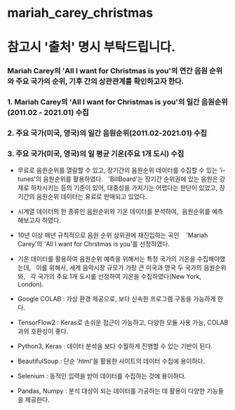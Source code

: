 # mariah_carey_christmas

# 참고시 '출처' 명시 부탁드립니다.

### Mariah Carey의 'All I want for Christmas is you'의 연간 음원 순위와 주요 국가의 순위, 기후 간의 상관관계를 확인하고자 한다.


### 1. Mariah Carey의 'All I want for Christmas is you'의 일간 음원순위(2011.02 - 2021.01) 수집

### 2. 주요 국가(미국, 영국)의 일간 음원순위(2011.02-2021.01) 수집

### 3. 주요 국가(미국, 영국)의 일 평균 기온(주요 1개 도시) 수집

- 무료로 음원순위를 열람할 수 있고, 장기간의 음원순위 데이터를 수집할 수 있는 'i-tunes'의 음원순위를 활용하였다.
  'BillBoard'는 장기간 순위권에 있는 음원은 강제로 하차시키는 등의 기준이 있어, 대중성을 가지기는 어렵다는 판단이 있었고, 장기간의 음원순위 데이터는 유료로 판매되고 있었다.


- 시계열 데이터의 한 종류인 음원순위와 기온 데이터를 분석하여,  음원순위를 예측해보고자 하였다.

- 10년 이상 매년 규칙적으로 음원 순위 상위권에 재진입하는 곡인
   'Mariah Carey'의 'All I want for Chrstmas is you'를 선정하였다.
   
- 기온 데이터를 활용하여 음원순위 예측을 위해서는 특정 국가의 기온을 수집해야했는데,
  이를 위해서, 세계 음악시장 규모가 가장 큰 미국과 영국 두 국가의 음원순위와,
  각 국가의 주요 1개 도시를 선정하여 기온을 수집하였다(New York, London).
  
- Google COLAB : 가상 환경 제공으로, 보다 신속한 프로그램 구동을 가능하게 한다.
  
- TensorFlow2 : Keras로 손쉬운 접근이 가능하고, 다양한 모듈 사용 가능, COLAB과의 호환성이 좋다.
  
 - Python3, Keras : 데이터 분석을 보다 수월하게 진행할 수 있는 기반이 된다.
  
- BeautifulSoup : 단순 'html'을 활용한 사이트의 데이터 수집에 용이하다.
  
- Selenium : 동적인 입력을 받아 데이터를 수집하는 것에 용이하다.
  
- Pandas, Numpy : 분석 대상이 되는 데이터를 가공하는 데 활용이 다양한 기능들을 제공한다.
